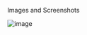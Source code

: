Images and Screenshots

![image](https://github.com/user-attachments/assets/8318d0de-8324-420e-b208-e2ef62318644)
